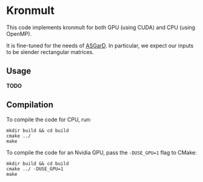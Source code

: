 # Kronmult

This code implements kronmult for both GPU (using CUDA) and CPU (using OpenMP).

It is fine-tuned for the needs of [ASGarD](https://github.com/project-asgard/asgard).
In particular, we expect our inputs to be slender rectangular matrices.

## Usage

**TODO**

## Compilation

To compile the code for CPU, run:

```
mkdir build && cd build
cmake ../
make
```

To compile the code for an Nvidia GPU, pass the `-DUSE_GPU=1` flag to CMake:

```
mkdir build && cd build
cmake ../ -DUSE_GPU=1
make
```
